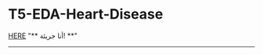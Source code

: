 # T5-EDA-Heart-Disease


[ HERE](https://https://www.kaggle.com/ikarus777/best-artworks-of-all-time)
"** أنا جريئة! **"
___________________________________________________________________________________
